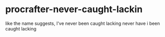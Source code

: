 # procrafter-never-caught-lackin
like the name suggests, I've never been caught lacking
never have i been caught lacking
